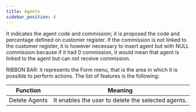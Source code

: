 ```yaml
---
title: Agents
sidebar_position: 4
---
```


It indicates the agent code and commission; it is proposed the code and percentage defined on customer register. If the commission is not linked to the customer register, it is however necessary to insert agent but with NULL commission because if it had 0 commission, it would mean that agent is linked to the agent but can not receive commission.

RIBBON BAR: it represents the Form menu, that is the area in which it is possible to perform actions. The list of features is the following: 



| Function | Meaning |
| --- | --- |
| Delete Agents | It enables the user to delete the selected agents.  |






